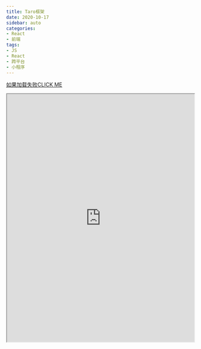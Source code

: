 ```yaml
---
title: Taro框架
date: 2020-10-17
sidebar: auto
categories: 
- React
- 前端
tags: 
- JS
- React
- 跨平台
- 小程序
---
```

[如果加载失败CLICK ME](https://taro-docs.jd.com/taro/docs/README)
<iframe src="https://taro-docs.jd.com/taro/docs/README" width="100%" height="666px"></iframe>
